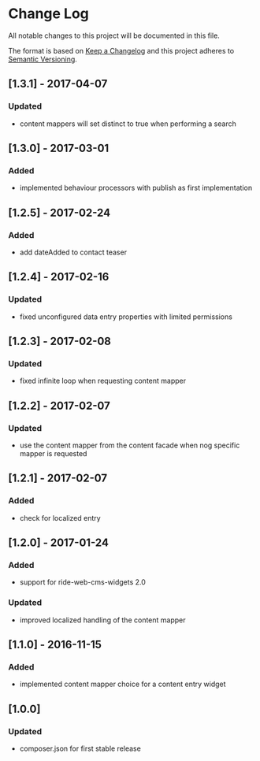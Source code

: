 # Change Log
All notable changes to this project will be documented in this file.

The format is based on [Keep a Changelog](http://keepachangelog.com/)
and this project adheres to [Semantic Versioning](http://semver.org/).

## [1.3.1] - 2017-04-07
### Updated
- content mappers will set distinct to true when performing a search

## [1.3.0] - 2017-03-01
### Added
- implemented behaviour processors with publish as first implementation

## [1.2.5] - 2017-02-24
### Added
- add dateAdded to contact teaser

## [1.2.4] - 2017-02-16
### Updated
- fixed unconfigured data entry properties with limited permissions

## [1.2.3] - 2017-02-08
### Updated
- fixed infinite loop when requesting content mapper

## [1.2.2] - 2017-02-07
### Updated
- use the content mapper from the content facade when nog specific mapper is requested

## [1.2.1] - 2017-02-07
### Added
- check for localized entry

## [1.2.0] - 2017-01-24
### Added
- support for ride-web-cms-widgets 2.0
### Updated
- improved localized handling of the content mapper

## [1.1.0] - 2016-11-15
### Added
- implemented content mapper choice for a content entry widget

## [1.0.0]
### Updated
- composer.json for first stable release
